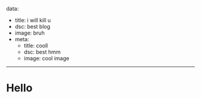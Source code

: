 data:
  - title: i will kill u
  - dsc: best blog
  - image: bruh
  - meta:
    - title: cooll
    - dsc: best hmm
    - image: cool image
---

# Hello
